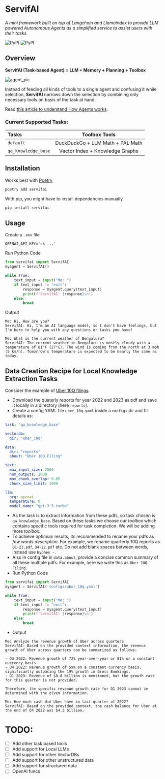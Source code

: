 # ServifAI

*A mini framework built on top of Langchain and Llamaindex to provide LLM powered Autonomous Agents as a simplified service to assist users with their tasks.*

![PyPI](https://img.shields.io/github/license/zohebabai/servifai)
![PyPI](https://img.shields.io/pypi/v/servifai)

## Overview

**ServifAI (Task-based Agent) = LLM + Memory + Planning + Toolbox**

![agent_pic](https://lilianweng.github.io/posts/2023-06-23-agent/agent-overview.png)

Instead of feeding all kinds of tools to a single agent and confusing it while selection, **ServifAI** narrows down the selection by combining only necessary tools on basis of the task at hand.

Read [this article to understand How Agents works](https://lilianweng.github.io/posts/2023-06-23-agent/). 

### Current Supported Tasks:
|  Tasks | Toolbox Tools |
| :------ | :---------------: |
| `default` | DuckDuckGo + LLM Math + PAL Math |
| `qa_knowledge_base` | Vector Index + Knowledge Graphs |


## Installation
Works best with [Poetry](https://python-poetry.org/docs/)
```bash
poetry add servifai
```
With pip, you might have to install dependencies manually
```bash
pip install servifai
```

## Usage
Create a `.env` file
```env
OPENAI_API_KEY='sk-...'
```

Run Python Code
```python
from servifai import ServifAI
myagent = ServifAI()

while True:
    text_input = input("Me: ")
    if text_input != "exit":
        response = myagent.query(text_input)
        print(f'ServifAI: {response}\n')
    else:
        break
```
Output
```
Me: Hi, How are you?
ServifAI: Hi, I'm an AI language model, so I don't have feelings, but I'm here to help you with any questions or tasks you have!

Me: What is the current weather of Bengaluru?
ServifAI: The current weather in Bengaluru is mostly cloudy with a temperature of 81°F (27°C). The wind is coming from the north at 3 mph (5 km/h). Tomorrow's temperature is expected to be nearly the same as today.

```
## Data Creation Recipe for Local Knowledge Extraction Tasks
Consider the example of [Uber 10Q filings](https://investor.uber.com/financials/default.aspx). 
- Download the quaterly reports for year 2022 and 2023 as pdf and save it locally in a directory (here `reports`).
- Create a config YAML file `uber_10q.yaml` inside a `configs` dir and fill details as:
```yaml
task: 'qa_knowledge_base'

vectordb:
  dir: "uber_10q"

data:
  dir: "reports"
  about: "Uber 10Q Filing"

text:
  max_input_size: 2500
  num_outputs: 1000
  max_chunk_overlap: 0.05
  chunk_size_limit: 1000

llm:
  org: openai
  temperature: 0
  model_name: "gpt-3.5-turbo"
```
- As the task is to extract information from these pdfs, so task chosen is `qa_knowledge_base`. Based on these tasks we choose our *toolbox* which contains specific tools required for task completion. We will be adding more *toolbox*.
- To achieve optimum results, its recommended to rename your pdfs as *few words description*. For example, we rename quarterly 10Q reports as `Q1-23.pdf`, `Q4-22.pdf` etc. Do not add blank spaces between words, instead use `hyphen -`. 
- Also in config file in `data.about`, provide a concise common summary of all these multiple pdfs. For example, here we write this as `Uber 10Q Filing`.
- Run Python Code
```python
from servifai import ServifAI
myagent = ServifAI('configs/uber_10q.yaml')

while True:
    text_input = input("Me: ")
    if text_input != "exit":
        response = myagent.query(text_input)
        print(f'ServifAI: {response}\n')
    else:
        break
```
- Output
```
Me: Analyze the revenue growth of Uber across quarters
ServifAI: Based on the provided context information, the revenue growth of Uber across quarters can be summarized as follows:

- Q3 2022: Revenue growth of 72% year-over-year or 81% on a constant currency basis.
- Q4 2022: Revenue growth of 59% on a constant currency basis, significantly outpacing the 19% growth in Gross Bookings.
- Q1 2023: Revenue of $8.8 billion is mentioned, but the growth rate for this quarter is not provided.

Therefore, the specific revenue growth rate for Q1 2023 cannot be determined with the given information.

Me: How much cash did Uber have in last quarter of 2022?
ServifAI: Based on the provided context, the cash balance for Uber at the end of Q4 2022 was $4.3 billion.

```

# TODO:
- [ ] Add other task based tools
- [ ] Add support for Local LLMs
- [ ] Add support for other VectorDBs
- [ ] Add support for other unstructured data
- [ ] Add support for structured data 
- [ ] OpenAI funcs
